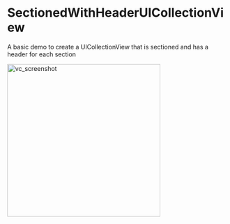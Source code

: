 # SectionedWithHeaderUICollectionView
A basic demo to create a UICollectionView that is sectioned and has a header for each section


<img width="351" alt="vc_screenshot" src="https://github.com/user-attachments/assets/b35d882c-fc22-42be-ae0b-99fda93b88f1">

